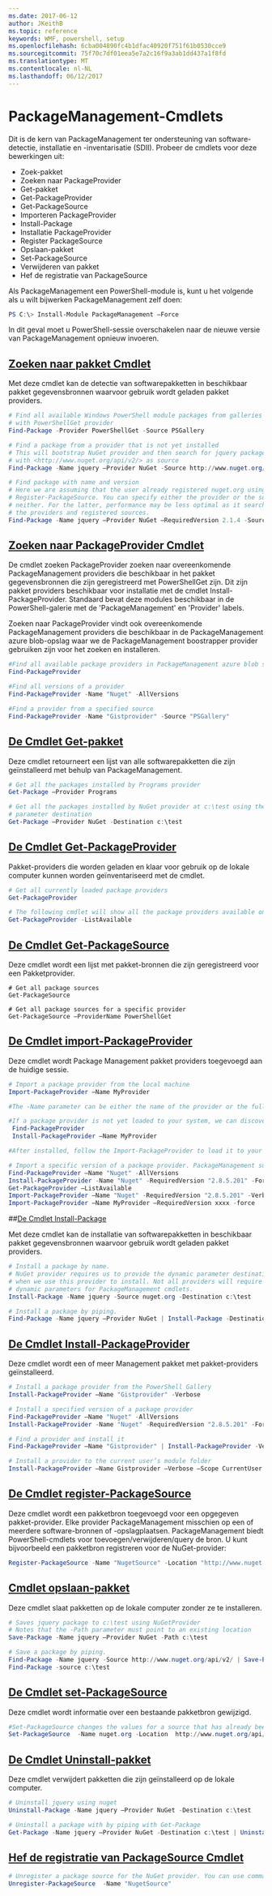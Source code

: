 ```yaml
---
ms.date: 2017-06-12
author: JKeithB
ms.topic: reference
keywords: WMF, powershell, setup
ms.openlocfilehash: 6cba004890fc4b1dfac40920f751f61b0530cce9
ms.sourcegitcommit: 75f70c7df01eea5e7a2c16f9a3ab1dd437a1f8fd
ms.translationtype: MT
ms.contentlocale: nl-NL
ms.lasthandoff: 06/12/2017
---
```

# <a name="packagemanagement-cmdlets"></a>PackageManagement-Cmdlets
Dit is de kern van PackageManagement ter ondersteuning van software-detectie, installatie en -inventarisatie (SDII). Probeer de cmdlets voor deze bewerkingen uit:
-   Zoek-pakket
-   Zoeken naar PackageProvider
-   Get-pakket
-   Get-PackageProvider
-   Get-PackageSource
-   Importeren PackageProvider
-   Install-Package
-   Installatie PackageProvider
-   Register PackageSource
-   Opslaan-pakket
-   Set-PackageSource
-   Verwijderen van pakket
-   Hef de registratie van PackageSource

Als PackageManagement een PowerShell-module is, kunt u het volgende als u wilt bijwerken PackageManagement zelf doen:
```powershell
PS C:\> Install-Module PackageManagement –Force
```
In dit geval moet u PowerShell-sessie overschakelen naar de nieuwe versie van PackageManagement opnieuw invoeren.

## <a name="find-package-cmdlethttpstechnetmicrosoftcomen-uslibrarydn890709aspx"></a>[Zoeken naar pakket Cmdlet](https://technet.microsoft.com/en-us/library/dn890709.aspx)
Met deze cmdlet kan de detectie van softwarepakketten in beschikbaar pakket gegevensbronnen waarvoor gebruik wordt geladen pakket providers.
```powershell
# Find all available Windows PowerShell module packages from galleries registered
# with PowerShellGet provider
Find-Package -Provider PowerShellGet -Source PSGallery

# Find a package from a provider that is not yet installed
# This will bootstrap NuGet provider and then search for jquery package using NuGet
# with <http://www.nuget.org/api/v2/> as source
Find-Package -Name jquery –Provider NuGet -Source http://www.nuget.org/api/v2/

# Find package with name and version
# Here we are assuming that the user already registered nuget.org using
# Register-PackageSource. You can specify either the provider or the source, or
# neither. For the latter, performance may be less optimal as it searches through all
# the providers and registered sources.
Find-Package -Name jquery –Provider NuGet –RequiredVersion 2.1.4 -Source nuget.org
```

## <a name="find-packageprovider-cmdlethttpstechnetmicrosoftcomen-uslibrarymt676544aspx"></a>[Zoeken naar PackageProvider Cmdlet](https://technet.microsoft.com/en-us/library/mt676544.aspx)
De cmdlet zoeken PackageProvider zoeken naar overeenkomende PackageManagement providers die beschikbaar in het pakket gegevensbronnen die zijn geregistreerd met PowerShellGet zijn. Dit zijn pakket providers beschikbaar voor installatie met de cmdlet Install-PackageProvider. Standaard bevat deze modules beschikbaar in de PowerShell-galerie met de 'PackageManagement' en 'Provider' labels. 

Zoeken naar PackageProvider vindt ook overeenkomende PackageManagement providers die beschikbaar in de PackageManagement azure blob-opslag waar we de PackageManagement boostrapper provider gebruiken zijn voor het zoeken en installeren.
```powershell
#Find all available package providers in PackageManagement azure blob store as well as in PowerShellGallery.com
Find-PackageProvider

#Find all versions of a provider
Find-PackageProvider -Name "Nuget" -AllVersions

#Find a provider from a specified source
Find-PackageProvider -Name "Gistprovider" -Source "PSGallery"
```

## <a name="get-package-cmdlethttpstechnetmicrosoftcomen-uslibrarydn890704aspx"></a>[De Cmdlet Get-pakket](https://technet.microsoft.com/en-us/library/dn890704.aspx)
Deze cmdlet retourneert een lijst van alle softwarepakketten die zijn geïnstalleerd met behulp van PackageManagement.
```powershell
# Get all the packages installed by Programs provider
Get-Package –Provider Programs

# Get all the packages installed by NuGet provider at c:\test using the dynamic
# parameter destination
Get-Package –Provider NuGet -Destination c:\test
```

## <a name="get-packageprovider-cmdlethttpstechnetmicrosoftcomen-uslibrarydn890703aspx"></a>[De Cmdlet Get-PackageProvider](https://technet.microsoft.com/en-us/library/dn890703.aspx)
Pakket-providers die worden geladen en klaar voor gebruik op de lokale computer kunnen worden geïnventariseerd met de cmdlet.
```powershell
# Get all currently loaded package providers
Get-PackageProvider

# The following cmdlet will show all the package providers available on the machine (including those that are not loaded):
Get-PackageProvider -ListAvailable
```

## <a name="get-packagesource-cmdlethttpstechnetmicrosoftcomen-uslibrarydn890705aspx"></a>[De Cmdlet Get-PackageSource](https://technet.microsoft.com/en-us/library/dn890705.aspx)
Deze cmdlet wordt een lijst met pakket-bronnen die zijn geregistreerd voor een Pakketprovider.
```powershelll
# Get all package sources
Get-PackageSource

# Get all package sources for a specific provider
Get-PackageSource –ProviderName PowerShellGet
```

## <a name="import-packageprovider-cmdlethttpstechnetmicrosoftcomen-uslibrarymt676545aspx"></a>[De Cmdlet import-PackageProvider](https://technet.microsoft.com/en-us/library/mt676545.aspx)
Deze cmdlet wordt Package Management pakket providers toegevoegd aan de huidige sessie.
```powershell
# Import a package provider from the local machine
Import-PackageProvider –Name MyProvider

#The -Name parameter can be either the name of the provider or the full path to the provider. Currently, we support .dll, .exe and.psm1 for the full path case. If the name of the provider is used for the -Name parameter, then additional version parameters such as -RequiredVersion, -MinimumVersion and -MaximumVersion may be specified. Otherwise, the latest version of the provider will be imported.

#If a package provider is not yet loaded to your system, we can discover and install on-demand. You can use explicit discovery and install cmdlets to do so:
 Find-PackageProvider
 Install-PackageProvider –Name MyProvider

#After installed, follow the Import-PackageProvider to load it to your system.

# Import a specific version of a package provider. PackageManagement supports installations of multiple versions of a package provider using PackageProvider cmdlets (not by bootstrapper provider). You can install another version of a package provider given that you already have one up running by:
Find-PackageProvider –Name "Nuget" -AllVersions
Install-PackageProvider -Name "Nuget" -RequiredVersion "2.8.5.201" -Force
Get-PackageProvider –ListAvailable
Import-PackageProvider –Name "Nuget" -RequiredVersion "2.8.5.201" -Verbose
Import-PackageProvider –Name MyProvider –RequiredVersion xxxx -force
```

##<a name="-install-package-cmdlethttpstechnetmicrosoftcomen-uslibrarydn890711aspx"></a>[De Cmdlet Install-Package](https://technet.microsoft.com/en-us/library/dn890711.aspx)

Met deze cmdlet kan de installatie van softwarepakketten in beschikbaar pakket gegevensbronnen waarvoor gebruik wordt geladen pakket providers.
```powershell
# Install a package by name.
# NuGet provider requires us to provide the dynamic parameter destination path
# when we use this provider to install. Not all providers will require you to supply
# dynamic parameters for PackageManagement cmdlets.
Install-Package -Name jquery -Source nuget.org -Destination c:\test

# Install a package by piping.
Find-Package -Name jquery –Provider NuGet | Install-Package -Destination c:\test
```

## <a name="install-packageprovider-cmdlethttpstechnetmicrosoftcomen-uslibrarymt676543aspx"></a>[De Cmdlet Install-PackageProvider](https://technet.microsoft.com/en-us/library/mt676543.aspx)
Deze cmdlet wordt een of meer Management pakket met pakket-providers geïnstalleerd.
```powershell
# Install a package provider from the PowerShell Gallery
Install-PackageProvider –Name "Gistprovider" -Verbose

# Install a specified version of a package provider
Find-PackageProvider –Name "Nuget" -AllVersions
Install-PackageProvider -Name "Nuget" -RequiredVersion "2.8.5.201" -Force

# Find a provider and install it
Find-PackageProvider –Name "Gistprovider" | Install-PackageProvider -Verbose

# Install a provider to the current user’s module folder
Install-PackageProvider –Name Gistprovider –Verbose –Scope CurrentUser
```

## <a name="register-packagesource-cmdlethttpstechnetmicrosoftcomen-uslibrarydn890701aspx"></a>[De Cmdlet register-PackageSource](https://technet.microsoft.com/en-us/library/dn890701.aspx)
Deze cmdlet wordt een pakketbron toegevoegd voor een opgegeven pakket-provider.
Elke provider PackageManagement misschien op een of meerdere software-bronnen of -opslagplaatsen. PackageManagement biedt PowerShell-cmdlets voor toevoegen/verwijderen/query de bron. U kunt bijvoorbeeld een pakketbron registreren voor de NuGet-provider:
```powershell
Register-PackageSource -Name "NugetSource" -Location "http://www.nuget.org/api/v2" –ProviderName nuget
```

## <a name="save-package-cmdlethttpstechnetmicrosoftcomen-uslibrarydn890708aspx"></a>[Cmdlet opslaan-pakket](https://technet.microsoft.com/en-us/library/dn890708.aspx)
Deze cmdlet slaat pakketten op de lokale computer zonder ze te installeren.
```powershell
# Saves jquery package to c:\test using NuGetProvider
# Notes that the -Path parameter must point to an existing location
Save-Package -Name jquery –Provider NuGet -Path c:\test

# Save a package by piping.
Find-Package -Name jquery -Source http://www.nuget.org/api/v2/ | Save-Package -Path c:\test
Find-Package -source c:\test
```

## <a name="set-packagesource-cmdlethttpstechnetmicrosoftcomen-uslibrarydn890710aspx"></a>[De Cmdlet set-PackageSource](https://technet.microsoft.com/en-us/library/dn890710.aspx)
Deze cmdlet wordt informatie over een bestaande pakketbron gewijzigd. 
```powershell
#Set-PackageSource changes the values for a source that has already been registered by running the Register-PackageSource cmdlet. By #running Set-PackageSource, you can change the source name and location.
Set-PackageSource  -Name nuget.org -Location  http://www.nuget.org/api/v2 -NewName nuget2 -NewLocation https://www.nuget.org/api/v2 
```

## <a name="uninstall-package-cmdlethttpstechnetmicrosoftcomen-uslibrarydn890702aspx"></a>[De Cmdlet Uninstall-pakket](https://technet.microsoft.com/en-us/library/dn890702.aspx)
Deze cmdlet verwijdert pakketten die zijn geïnstalleerd op de lokale computer.
```powershell
# Uninstall jquery using nuget
Uninstall-Package -Name jquery –Provider NuGet -Destination c:\test

# Uninstall a package with by piping with Get-Package
Get-Package -Name jquery –Provider NuGet -Destination c:\test | Uninstall-Package
```

## <a name="unregister-packagesource-cmdlethttpstechnetmicrosoftcomen-uslibrarydn890707aspx"></a>[Hef de registratie van PackageSource Cmdlet](https://technet.microsoft.com/en-us/library/dn890707.aspx)
```powershell
# Unregister a package source for the NuGet provider. You can use command Unregister-PackageSource, to disconnect with a repository, and Get-PackageSource, to discover what the repositories are associated with that provider.
Unregister-PackageSource  -Name "NugetSource"
```

